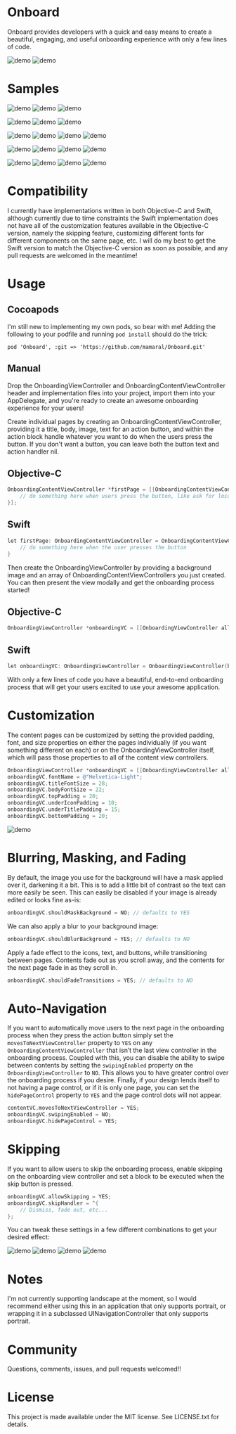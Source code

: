 Onboard
==================

Onboard provides developers with a quick and easy means to create a beautiful, engaging, and useful onboarding experience with only a few lines of code.


![demo](Screenshots/city.gif)
![demo](Screenshots/solar.gif)


Samples
=============

![demo](Screenshots/city1.png)
![demo](Screenshots/city2.png)
![demo](Screenshots/city3.png)

![demo](Screenshots/solar1.png)
![demo](Screenshots/solar2.png)
![demo](Screenshots/solar3.png)

![demo](Screenshots/space1.png)
![demo](Screenshots/space2.png)
![demo](Screenshots/space3.png)
![demo](Screenshots/space4.png)

![demo](Screenshots/purple1.png)
![demo](Screenshots/purple2.png)
![demo](Screenshots/purple3.png)
![demo](Screenshots/purple4.png)

![demo](Screenshots/yellow1.png)
![demo](Screenshots/yellow2.png)
![demo](Screenshots/yellow3.png)
![demo](Screenshots/yellow4.png)

Compatibility
====

I currently have implementations written in both Objective-C and Swift, although currently due to time constraints the Swift implementation does not have all of the customization features available in the Objective-C version, namely the skipping feature, customizing different fonts for different components on the same page, etc. I will do my best to get the Swift version to match the Objective-C version as soon as possible, and any pull requests are welcomed in the meantime!


Usage
=====

Cocoapods
--------
I'm still new to implementing my own pods, so bear with me! Adding the following to your podfile and running `pod install` should do the trick:

`pod 'Onboard', :git => 'https://github.com/mamaral/Onboard.git'`

Manual
------
Drop the OnboardingViewController and OnboardingContentViewController header and implementation files into your project, import them into your AppDelegate, and you're ready to create an awesome onboarding experience for your users!

Create individual pages by creating an OnboardingContentViewController, providing it a title, body, image, text for an action button, and within the action block handle whatever you want to do when the users press the button. If you don't want a button, you can leave both the button text and action handler nil.

Objective-C
-------

```objective-c
OnboardingContentViewController *firstPage = [[OnboardingContentViewController alloc] initWithTitle:@"Page Title" body:@"Page body goes here." image:[UIImage imageNamed:@"icon"] buttonText:@"Text For Button" action:^{
    // do something here when users press the button, like ask for location services permissions, register for push notifications, connect to social media, or finish the onboarding process
}];
```

Swift
-------

```objective-c
let firstPage: OnboardingContentViewController = OnboardingContentViewController(title: "Page Title", body: "Page Body.", image: UIImage(named: "icon"), buttonText: "Button Text") {
    // do something here when the user presses the button
}
```

Then create the OnboardingViewController by providing a background image and an array of OnboardingContentViewControllers you just created. You can then present the view modally and get the onboarding process started!

Objective-C
-------

```objective-c
OnboardingViewController *onboardingVC = [[OnboardingViewController alloc] initWithBackgroundImage:[UIImage imageNamed:@"background"] contents:@[firstPage, secondPage, thirdPage]];
```

Swift
-------

```objective-c
let onboardingVC: OnboardingViewController = OnboardingViewController(backgroundImage: UIImage(named: "background"), contents: [firstPage, secondPage, thirdPage])
```

With only a few lines of code you have a beautiful, end-to-end onboarding process that will get your users excited to use your awesome application.


Customization
=============

The content pages can be customized by setting the provided padding, font, and size properties on either the pages individually (if you want something different on each) or on the OnboardingViewController itself, which will pass those properties to all of the content view controllers.

```objective-c
OnboardingViewController *onboardingVC = [[OnboardingViewController alloc] initWithBackgroundImage:yourImage contents:yourContentsArray];
onboardingVC.fontName = @"Helvetica-Light";
onboardingVC.titleFontSize = 28;
onboardingVC.bodyFontSize = 22;
onboardingVC.topPadding = 20;
onboardingVC.underIconPadding = 10;
onboardingVC.underTitlePadding = 15;
onboardingVC.bottomPadding = 20;

```

![demo](Screenshots/key.png)

Blurring, Masking, and Fading
=============

By default, the image you use for the background will have a mask applied over it, darkening it a bit. This is to add a little bit of contrast so the text can more easily be seen. This can easily be disabled if your image is already edited or looks fine as-is:

```objective-c
onboardingVC.shouldMaskBackground = NO; // defaults to YES
```

We can also apply a blur to your background image:

```objective-c
onboardingVC.shouldBlurBackground = YES; // defaults to NO
```

Apply a fade effect to the icons, text, and buttons, while transitioning between pages. Contents fade out as you scroll away, and the contents for the next page fade in as they scroll in.

```objective-c
onboardingVC.shouldFadeTransitions = YES; // defaults to NO
```

Auto-Navigation
=============

If you want to automatically move users to the next page in the onboarding process when they press the action button simply set the `movesToNextViewController` property to `YES` on any `OnboardingContentViewController` that isn’t the last view controller in the onboarding process. Coupled with this, you can disable the ability to swipe between contents by setting the `swipingEnabled` property on the `OnboardingViewController` to `NO`. This allows you to have greater control over the onboarding process if you desire. Finally, if your design lends itself to not having a page control, or if it is only one page, you can set the `hidePageControl` property to `YES` and the page control dots will not appear.

```objective-c
contentVC.movesToNextViewController = YES;
onboardingVC.swipingEnabled = NO;
onboardingVC.hidePageControl = YES;
```

Skipping
=============

If you want to allow users to skip the onboarding process, enable skipping on the onboarding view controller and set a block to be executed when the skip button is pressed.

```objective-c
onboardingVC.allowSkipping = YES;
onboardingVC.skipHandler = ^{
    // Dismiss, fade out, etc...
};
```

You can tweak these settings in a few different combinations to get your desired effect:

![demo](Screenshots/normal.png)
![demo](Screenshots/dark.png)
![demo](Screenshots/lightblur.png)
![demo](Screenshots/darkblur.png)


Notes
=====

I'm not currently supporting landscape at the moment, so I would recommend either using this in an application that only supports portrait, or wrapping it in a subclassed UINavigationController that only supports portrait.


Community
=====

Questions, comments, issues, and pull requests welcomed!!


License
=====

This project is made available under the MIT license. See LICENSE.txt for details.
